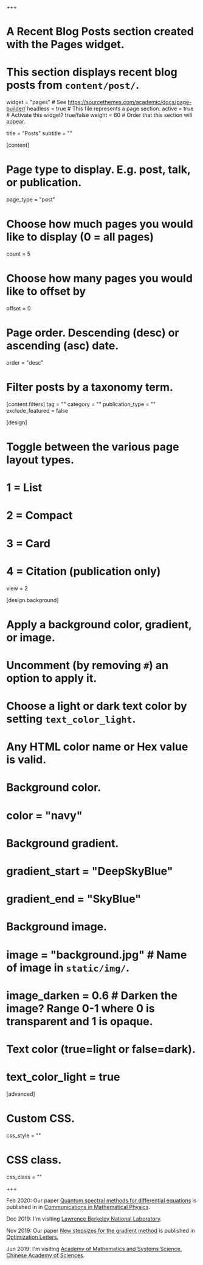 +++
# A Recent Blog Posts section created with the Pages widget.
# This section displays recent blog posts from `content/post/`.

widget = "pages"  # See https://sourcethemes.com/academic/docs/page-builder/
headless = true  # This file represents a page section.
active = true  # Activate this widget? true/false
weight = 60  # Order that this section will appear.

title = "Posts"
subtitle = ""

[content]
  # Page type to display. E.g. post, talk, or publication.
  page_type = "post"

  # Choose how much pages you would like to display (0 = all pages)
  count = 5

  # Choose how many pages you would like to offset by
  offset = 0

  # Page order. Descending (desc) or ascending (asc) date.
  order = "desc"

  # Filter posts by a taxonomy term.
  [content.filters]
    tag = ""
    category = ""
    publication_type = ""
    exclude_featured = false

[design]
  # Toggle between the various page layout types.
  #   1 = List
  #   2 = Compact
  #   3 = Card
  #   4 = Citation (publication only)
  view = 2

[design.background]
  # Apply a background color, gradient, or image.
  #   Uncomment (by removing `#`) an option to apply it.
  #   Choose a light or dark text color by setting `text_color_light`.
  #   Any HTML color name or Hex value is valid.

  # Background color.
  # color = "navy"

  # Background gradient.
  # gradient_start = "DeepSkyBlue"
  # gradient_end = "SkyBlue"

  # Background image.
  # image = "background.jpg"  # Name of image in `static/img/`.
  # image_darken = 0.6  # Darken the image? Range 0-1 where 0 is transparent and 1 is opaque.

  # Text color (true=light or false=dark).
  # text_color_light = true  

[advanced]
 # Custom CSS. 
 css_style = ""

 # CSS class.
 css_class = ""

+++

Feb 2020: Our paper [Quantum spectral methods for differential equations](https://arxiv.org/abs/1901.00961) is published in in [Communications in Mathematical Physics]([http://link.springer.com/article/10.1007/s00220-020-03699-z](http://links.springernature.com/f/a/rcJUILPs08ICPAsUZz8kZA~~/AABE5gA~/RgRgLk2nP0QwaHR0cDovL3d3dy5zcHJpbmdlci5jb20vLS8xL0FYQmRMaVVXRjJmd1B0OVNTMkhwVwNzcGNCCgAAJxpNXuwX5gdSGWpsaXUxMjE5QHRlcnBtYWlsLnVtZC5lZHVYBAAABuc~)).

Dec 2019: I'm visiting [Lawrence Berkeley National Laboratory](https://www.lbl.gov/).

Nov 2019: Our paper [New stepsizes for the gradient method](https://link.springer.com/article/10.1007/s11590-019-01512-y) is published in [Optimization Letters.](https://link.springer.com/article/10.1007/s11590-019-01512-y)

Jun 2019: I'm visiting [Academy of Mathematics and Systems Science, Chinese Academy of Sciences](http://english.amss.cas.cn/).